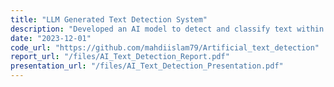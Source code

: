 ```yaml
---
title: "LLM Generated Text Detection System"
description: "Developed an AI model to detect and classify text within digital documents using Natural Language Processing (NLP) and machine learning techniques. The project aimed to improve the accuracy of text detection in various document formats, including scanned images and PDFs."
date: "2023-12-01"
code_url: "https://github.com/mahdiislam79/Artificial_text_detection"
report_url: "/files/AI_Text_Detection_Report.pdf"
presentation_url: "/files/AI_Text_Detection_Presentation.pdf"
---
```


